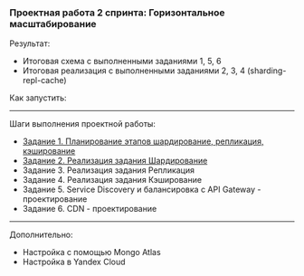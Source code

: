 ### Проектная работа 2 спринта: Горизонтальное масштабирование

Результат:
- Итоговая схема с выполненными заданиями 1, 5, 6
- Итоговая реализация с выполненными заданиями 2, 3, 4 (sharding-repl-cache)

Как запустить:

---

Шаги выполнения проектной работы:
- [Задание 1. Планирование этапов шардирование, репликация, кэширование](01-planing/README.md)
- [Задание 2. Реализация задания Шардирование](02-mongo-sharding/README.md)
- Задание 3. Реализация задания Репликация 
- Задание 4. Реализация задания Кэширование
- Задание 5. Service Discovery и балансировка с API Gateway - проектирование
- Задание 6. CDN - проектирование

---

Дополнительно:
- Настройка с помощью Mongo Atlas
- Настройка в Yandex Cloud
